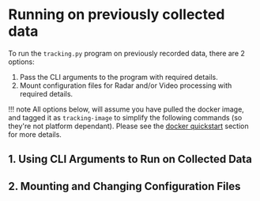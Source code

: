 # Running on previously collected data

To run the `tracking.py` program on previously recorded data, there are 2 options:

1. Pass the CLI arguments to the program with required details.
2. Mount configuration files for Radar and/or Video processing with required details.

!!! note
    All options below, will assume you have pulled the docker image, and tagged it as `tracking-image` to simplify the following commands (so they're not platform dependant). Please see the [docker quickstart](./runningInDocker.md) section for more details.

## 1. Using CLI Arguments to Run on Collected Data



## 2. Mounting and Changing Configuration Files 



